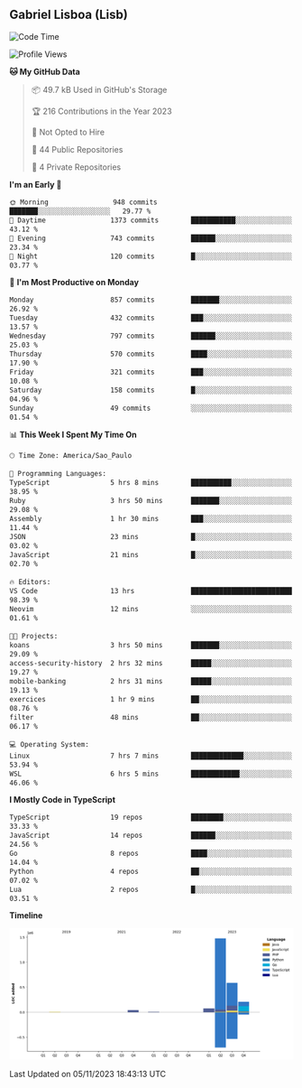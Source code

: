 ## Gabriel Lisboa (Lisb)

<!--START_SECTION:waka-->
![Code Time](http://img.shields.io/badge/Code%20Time-267%20hrs%207%20mins-blue)

![Profile Views](http://img.shields.io/badge/Profile%20Views-11-blue)

**🐱 My GitHub Data** 

> 📦 49.7 kB Used in GitHub's Storage 
 > 
> 🏆 216 Contributions in the Year 2023
 > 
> 🚫 Not Opted to Hire
 > 
> 📜 44 Public Repositories 
 > 
> 🔑 4 Private Repositories 
 > 
**I'm an Early 🐤** 

```text
🌞 Morning                948 commits         ███████░░░░░░░░░░░░░░░░░░   29.77 % 
🌆 Daytime                1373 commits        ███████████░░░░░░░░░░░░░░   43.12 % 
🌃 Evening                743 commits         ██████░░░░░░░░░░░░░░░░░░░   23.34 % 
🌙 Night                  120 commits         █░░░░░░░░░░░░░░░░░░░░░░░░   03.77 % 
```
📅 **I'm Most Productive on Monday** 

```text
Monday                   857 commits         ███████░░░░░░░░░░░░░░░░░░   26.92 % 
Tuesday                  432 commits         ███░░░░░░░░░░░░░░░░░░░░░░   13.57 % 
Wednesday                797 commits         ██████░░░░░░░░░░░░░░░░░░░   25.03 % 
Thursday                 570 commits         ████░░░░░░░░░░░░░░░░░░░░░   17.90 % 
Friday                   321 commits         ███░░░░░░░░░░░░░░░░░░░░░░   10.08 % 
Saturday                 158 commits         █░░░░░░░░░░░░░░░░░░░░░░░░   04.96 % 
Sunday                   49 commits          ░░░░░░░░░░░░░░░░░░░░░░░░░   01.54 % 
```


📊 **This Week I Spent My Time On** 

```text
🕑︎ Time Zone: America/Sao_Paulo

💬 Programming Languages: 
TypeScript               5 hrs 8 mins        ██████████░░░░░░░░░░░░░░░   38.95 % 
Ruby                     3 hrs 50 mins       ███████░░░░░░░░░░░░░░░░░░   29.08 % 
Assembly                 1 hr 30 mins        ███░░░░░░░░░░░░░░░░░░░░░░   11.44 % 
JSON                     23 mins             █░░░░░░░░░░░░░░░░░░░░░░░░   03.02 % 
JavaScript               21 mins             █░░░░░░░░░░░░░░░░░░░░░░░░   02.70 % 

🔥 Editors: 
VS Code                  13 hrs              █████████████████████████   98.39 % 
Neovim                   12 mins             ░░░░░░░░░░░░░░░░░░░░░░░░░   01.61 % 

🐱‍💻 Projects: 
koans                    3 hrs 50 mins       ███████░░░░░░░░░░░░░░░░░░   29.09 % 
access-security-history  2 hrs 32 mins       █████░░░░░░░░░░░░░░░░░░░░   19.27 % 
mobile-banking           2 hrs 31 mins       █████░░░░░░░░░░░░░░░░░░░░   19.13 % 
exercices                1 hr 9 mins         ██░░░░░░░░░░░░░░░░░░░░░░░   08.76 % 
filter                   48 mins             ██░░░░░░░░░░░░░░░░░░░░░░░   06.17 % 

💻 Operating System: 
Linux                    7 hrs 7 mins        █████████████░░░░░░░░░░░░   53.94 % 
WSL                      6 hrs 5 mins        ████████████░░░░░░░░░░░░░   46.06 % 
```

**I Mostly Code in TypeScript** 

```text
TypeScript               19 repos            ████████░░░░░░░░░░░░░░░░░   33.33 % 
JavaScript               14 repos            ██████░░░░░░░░░░░░░░░░░░░   24.56 % 
Go                       8 repos             ████░░░░░░░░░░░░░░░░░░░░░   14.04 % 
Python                   4 repos             ██░░░░░░░░░░░░░░░░░░░░░░░   07.02 % 
Lua                      2 repos             █░░░░░░░░░░░░░░░░░░░░░░░░   03.51 % 
```



**Timeline**

![Lines of Code chart](https://raw.githubusercontent.com/tenlisboa/tenlisboa/main/assets/bar_graph.png)


 Last Updated on 05/11/2023 18:43:13 UTC
<!--END_SECTION:waka-->
